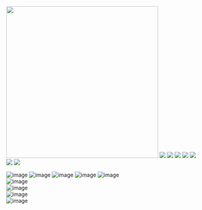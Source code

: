 <img src="https://github.com/robomaniac/robotics-drone-gate/blob/master/images/drone_gate_GUI.JPG" width="400">  
<img src="https://github.com/robomaniac/robotics-drone-gate/blob/master/images/drone_gate_back.JPG"> 
<img src="https://github.com/robomaniac/robotics-drone-gate/blob/master/images/drone_gate_casing.JPG">  
<img src="https://github.com/robomaniac/robotics-drone-gate/blob/master/images/drone_gate_casing_no_electronics.JPG">  
<img src="https://github.com/robomaniac/robotics-drone-gate/blob/master/images/drone_gate_closeup.JPG">  
<img src="https://github.com/robomaniac/robotics-drone-gate/blob/master/images/drone_gate_over_view.JPG">  
<img src="https://github.com/robomaniac/robotics-drone-gate/blob/master/images/drone_gate_overall.JPG">  
<img src="https://github.com/robomaniac/robotics-drone-gate/blob/master/images/drone_gate_overall.JPG">  

![image]()
![image]()
![image]()
![image]()
![image](https://github.com/robomaniac/robotics-drone-gate/blob/master/images/drone_gate_overall.JPG)  
![image](https://github.com/robomaniac/robotics-drone-gate/blob/master/images/drone_gate_servo.JPG)  
![image](https://github.com/robomaniac/robotics-drone-gate/blob/master/images/drone_gate_servo_horn.JPG)  
![image](https://github.com/robomaniac/robotics-drone-gate/blob/master/images/drone_gate_tripod.JPG)  
![image](https://github.com/robomaniac/robotics-drone-gate/blob/master/images/drone_gate_tripod_mount.JPG)  
